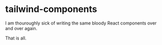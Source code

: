 # tailwind-components

I am thouroughly sick of writing the same bloody React components over and over again. 

That is all.
